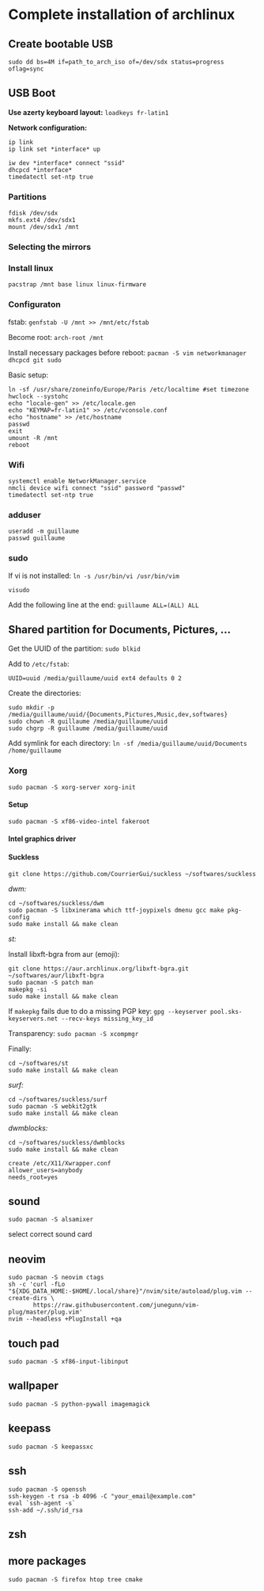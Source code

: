 # Complete installation of archlinux

## Create bootable USB

`sudo dd bs=4M if=path_to_arch_iso of=/dev/sdx status=progress oflag=sync`

## USB Boot

**Use azerty keyboard layout:** `loadkeys fr-latin1`

**Network configuration:**
```
ip link
ip link set *interface* up
```

```
iw dev *interface* connect "ssid"
dhcpcd *interface*
timedatectl set-ntp true
```

### Partitions

```
fdisk /dev/sdx
mkfs.ext4 /dev/sdx1
mount /dev/sdx1 /mnt
```

### Selecting the mirrors

### Install linux

```
pacstrap /mnt base linux linux-firmware
```

### Configuraton

fstab: `genfstab -U /mnt >> /mnt/etc/fstab`

Become root: `arch-root /mnt`

Install necessary packages before reboot: `pacman -S vim networkmanager dhcpcd git sudo`

Basic setup:

```
ln -sf /usr/share/zoneinfo/Europe/Paris /etc/localtime #set timezone
hwclock --systohc
echo "locale-gen" >> /etc/locale.gen
echo "KEYMAP=fr-latin1" >> /etc/vconsole.conf
echo "hostname" >> /etc/hostname
passwd
exit
umount -R /mnt
reboot
```

### Wifi

```
systemctl enable NetworkManager.service
nmcli device wifi connect "ssid" password "passwd"
timedatectl set-ntp true
```

### adduser
```
useradd -m guillaume
passwd guillaume
```

### sudo
If vi is not installed: `ln -s /usr/bin/vi /usr/bin/vim`

```
visudo
```
Add the following line at the end: `guillaume ALL=(ALL) ALL`

## Shared partition for Documents, Pictures, ...

Get the UUID of the partition: `sudo blkid`

Add to `/etc/fstab`: 

```
UUID=uuid /media/guillaume/uuid ext4 defaults 0 2
```

Create the directories:
```
sudo mkdir -p /media/guillaume/uuid/{Documents,Pictures,Music,dev,softwares}
sudo chown -R guillaume /media/guillaume/uuid
sudo chgrp -R guillaume /media/guillaume/uuid
```

Add symlink for each directory:
`ln -sf /media/guillaume/uuid/Documents /home/guillaume`

### Xorg
```
sudo pacman -S xorg-server xorg-init
```

#### Setup
```
sudo pacman -S xf86-video-intel fakeroot
```

#### Intel graphics driver

#### Suckless
`git clone https://github.com/CourrierGui/suckless ~/softwares/suckless`

*dwm:*
```
cd ~/softwares/suckless/dwm
sudo pacman -S libxinerama which ttf-joypixels dmenu gcc make pkg-config
sudo make install && make clean
```

*st:*

Install libxft-bgra from aur (emoji):
```
git clone https://aur.archlinux.org/libxft-bgra.git ~/softwares/aur/libxft-bgra
sudo pacman -S patch man
makepkg -si
sudo make install && make clean
```

If `makepkg` fails due to do a missing PGP key:
`gpg --keyserver pool.sks-keyservers.net --recv-keys missing_key_id`

Transparency: `sudo pacman -S xcompmgr`

Finally:
```
cd ~/softwares/st
sudo make install && make clean
```

*surf:*
```
cd ~/softwares/suckless/surf
sudo pacman -S webkit2gtk
sudo make install && make clean
```

*dwmblocks:*
```
cd ~/softwares/suckless/dwmblocks
sudo make install && make clean
```

```
create /etc/X11/Xwrapper.conf
allower_users=anybody
needs_root=yes
```

## sound
```
sudo pacman -S alsamixer
```

select correct sound card

## neovim
```
sudo pacman -S neovim ctags
sh -c 'curl -fLo "${XDG_DATA_HOME:-$HOME/.local/share}"/nvim/site/autoload/plug.vim --create-dirs \
       https://raw.githubusercontent.com/junegunn/vim-plug/master/plug.vim'
nvim --headless +PlugInstall +qa
```

## touch pad
```
sudo pacman -S xf86-input-libinput
```

## wallpaper
```
sudo pacman -S python-pywall imagemagick
```

## keepass
```
sudo pacman -S keepassxc
```

## ssh
```
sudo pacman -S openssh
ssh-keygen -t rsa -b 4096 -C "your_email@example.com"
eval `ssh-agent -s`
ssh-add ~/.ssh/id_rsa
```

## zsh

## more packages
```
sudo pacman -S firefox htop tree cmake
```
